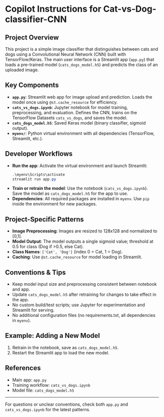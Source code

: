 # Copilot Instructions for Cat-vs-Dog-classifier-CNN

## Project Overview
This project is a simple image classifier that distinguishes between cats and dogs using a Convolutional Neural Network (CNN) built with TensorFlow/Keras. The main user interface is a Streamlit app (`app.py`) that loads a pre-trained model (`cats_dogs_model.h5`) and predicts the class of an uploaded image.

## Key Components
- **`app.py`**: Streamlit web app for image upload and prediction. Loads the model once using `@st.cache_resource` for efficiency.
- **`cats_vs_dogs.ipynb`**: Jupyter notebook for model training, preprocessing, and evaluation. Defines the CNN, trains on the TensorFlow Datasets `cats_vs_dogs`, and saves the model.
- **`cats_dogs_model.h5`**: Saved Keras model (binary classifier, sigmoid output).
- **`myenv/`**: Python virtual environment with all dependencies (TensorFlow, Streamlit, etc.).

## Developer Workflows
- **Run the app**: Activate the virtual environment and launch Streamlit:
  ```powershell
  .\myenv\Scripts\activate
  streamlit run app.py
  ```
- **Train or retrain the model**: Use the notebook (`cats_vs_dogs.ipynb`). Save the model as `cats_dogs_model.h5` for the app to use.
- **Dependencies**: All required packages are installed in `myenv`. Use `pip` inside the environment for new packages.

## Project-Specific Patterns
- **Image Preprocessing**: Images are resized to 128x128 and normalized to [0,1].
- **Model Output**: The model outputs a single sigmoid value; threshold at 0.5 for class (Dog if >0.5, else Cat).
- **Class Names**: `['Cat', 'Dog']` (index 0 = Cat, 1 = Dog).
- **Caching**: Use `@st.cache_resource` for model loading in Streamlit.

## Conventions & Tips
- Keep model input size and preprocessing consistent between notebook and app.
- Update `cats_dogs_model.h5` after retraining for changes to take effect in the app.
- No custom build/test scripts; use Jupyter for experimentation and Streamlit for serving.
- No additional configuration files (no requirements.txt, all dependencies in `myenv`).

## Example: Adding a New Model
1. Retrain in the notebook, save as `cats_dogs_model.h5`.
2. Restart the Streamlit app to load the new model.

## References
- Main app: `app.py`
- Training workflow: `cats_vs_dogs.ipynb`
- Model file: `cats_dogs_model.h5`

---
For questions or unclear conventions, check both `app.py` and `cats_vs_dogs.ipynb` for the latest patterns.
